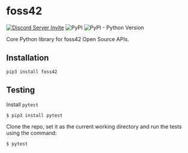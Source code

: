 # foss42

[![Discord Server Invite](https://img.shields.io/badge/DISCORD-JOIN%20SERVER-5663F7?style=for-the-badge&logo=discord&logoColor=white)](https://discord.gg/2s49SCNfyJ)
![PyPI](https://img.shields.io/pypi/v/foss42?logo=python&logoColor=yellow&style=for-the-badge)
![PyPI - Python Version](https://img.shields.io/pypi/pyversions/foss42?logo=python&logoColor=yellow&style=for-the-badge)

Core Python library for foss42 Open Source APIs. 

## Installation

```
pip3 install foss42
```

## Testing

Install `pytest`

```
$ pip3 install pytest
```

Clone the repo, set it as the current working directory and run the tests using the command:

```
$ pytest
```

